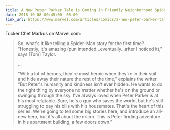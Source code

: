 ```yaml
---
title: A New Peter Parker Tale is Coming in Friendly Neighborhood Spider-Man | Marvel.com
date: 2018-10-08 00:45:00 -05:00
link_url: https://www.marvel.com/articles/comics/a-new-peter-parker-tale-is-coming-in-friendly-neighborhood-spider-man
---
```


Tucker Chet Markus on Marvel.com:

> So, what's it like telling a Spider-Man story for the first time? "Honestly, it's amazing (pun intended...eventually...after I noticed it)," says [Tom] Taylor.
> 
>…
>
> "With a lot of heroes, they're most heroic when they're in their suit and hide away their nature the rest of the time," explains the writer. "But Peter's humanity and kindness isn't ever hidden. He wants to do the right thing by everyone no matter whether he's on the ground or swinging through the sky. I've always loved when Peter Parker is at his most relatable. Sure, he's a guy who saves the world, but he's still struggling to pay his bills with his housemates. That's the heart of this series. We're going to tell some big stories here, and introduce an all-new hero, but it's all about the micro. This is Peter finding adventure in his apartment building, a few doors down."